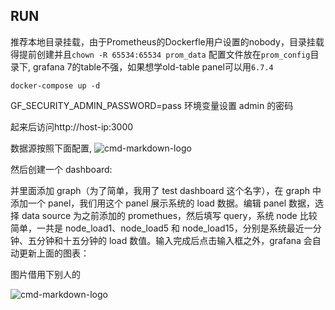 
## RUN

推荐本地目录挂载，由于Prometheus的Dockerfle用户设置的nobody，目录挂载得提前创建并且`chown -R 65534:65534 prom_data`
配置文件放在`prom_config`目录下, grafana 7的table不强，如果想学old-table panel可以用`6.7.4`

```
docker-compose up -d
```
GF_SECURITY_ADMIN_PASSWORD=pass 环境变量设置 admin 的密码

起来后访问http://host-ip:3000

数据源按照下面配置,
![cmd-markdown-logo](https://raw.githubusercontent.com/zhangguanzhang/docker-compose/master/prometheus/prometheus.png)

然后创建一个 dashboard:

并里面添加 graph（为了简单，我用了 test dashboard 这个名字），在 graph 中添加一个 panel，我们用这个 panel 展示系统的 load 数据。编辑 panel 数据，选择 data source 为之前添加的 promethues，然后填写 query，系统 node 比较简单，一共是 node_load1、node_load5 和 node_load15，分别是系统最近一分钟、五分钟和十五分钟的 load 数值。输入完成后点击输入框之外，grafana 会自动更新上面的图表：

图片借用下别人的

![cmd-markdown-logo](https://ws1.sinaimg.cn/large/006tKfTcgy1fnhhktp3i4j313a0ut43t.jpg)
